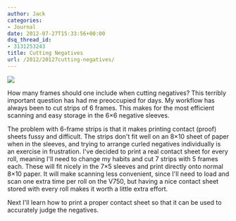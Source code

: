 ```yaml
---
author: Jack
categories:
- Journal
date: 2012-07-27T15:33:56+00:00
dsq_thread_id:
- 3131253243
title: Cutting Negatives
url: /2012/20127cutting-negatives/
---
```


![][1] 

How many frames should one include when cutting negatives? This terribly important question has had me preoccupied for days. My workflow has always been to cut strips of 6 frames. This makes for the most efficient scanning and easy storage in the 6&#215;6 negative sleeves.&nbsp;

The problem with 6-frame strips is that it makes printing contact (proof) sheets fussy and difficult. The strips don't fit well on an 8&#215;10 sheet of paper when in the sleeves, and trying to arrange curled negatives individually is an exercise in frustration. I've decided to print a real contact sheet for every roll, meaning I'll need to change my habits and cut 7 strips with 5 frames each. These will fit nicely in the 7&#215;5 sleeves and print directly onto normal 8&#215;10 paper. It will make scanning less convenient, since I'll need to load and scan one extra time per roll on the V750, but having a nice contact sheet stored with every roll makes it worth a little extra effort. 

Next I'll learn how to print a proper contact sheet so that it can be used to accurately judge the negatives.

 [1]: /wp-content/uploads/2012/07/image-0301.jpg